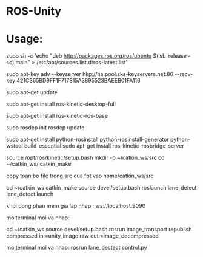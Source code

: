 # ROS-Unity

# Usage:
sudo sh -c 'echo "deb http://packages.ros.org/ros/ubuntu $(lsb_release -sc) main" > /etc/apt/sources.list.d/ros-latest.list'

sudo apt-key adv --keyserver hkp://ha.pool.sks-keyservers.net:80 --recv-key 421C365BD9FF1F717815A3895523BAEEB01FA116

sudo apt-get update

sudo apt-get install ros-kinetic-desktop-full

sudo apt-get install ros-kinetic-ros-base

sudo rosdep init
rosdep update

sudo apt-get install python-rosinstall python-rosinstall-generator python-wstool build-essential
sudo apt-get install ros-kinetic-rosbridge-server

source /opt/ros/kinetic/setup.bash
mkdir -p ~/catkin_ws/src
cd ~/catkin_ws/
catkin_make

copy toan bo file trong src cua fpt vao home/catkin_ws/src

cd ~/catkin_ws
catkin_make
source devel/setup.bash
roslaunch lane_detect lane_detect.launch 

khoi dong phan mem gia lap 
nhap : ws://localhost:9090

mo terminal moi va nhap:

cd ~/catkin_ws
source devel/setup.bash
rosrun image_transport republish compressed in:=unity_image raw out:=image_decompressed

mo terminal moi va nhap:
rosrun lane_dectect control.py

